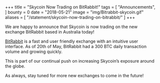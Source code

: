 +++
title = "Skycoin Now Trading on BitRabbit!"
tags = [
	"Announcements",
]
bounty = 0
date = "2018-05-21"
image = "img/Bitrabbit-skycoin.gif"
aliases = [
	"/statement/skycoin-now-trading-on-bitrabbit/"
]
+++

We are happy to announce that Skycoin is now trading on the new exchange BitRabbit based in Australia today!

[BitRabbit](https://bitrabbit.com/) is a fast and user friendly exchange with an intuitive user interface. As of 20th of May, BitRabbit had a 300 BTC daily transaction volume and growing quickly.

This is part of our continual push on increasing Skycoin’s exposure around the globe.

As always, stay tuned for more new exchanges to come in the future!
